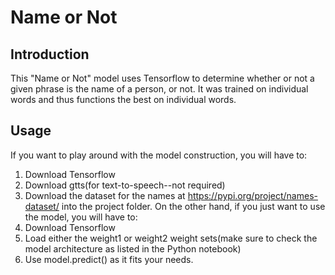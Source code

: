 # Name or Not
## Introduction
This "Name or Not" model uses Tensorflow to determine whether or not
a given phrase is the name of a person, or not. It was trained on individual
words and thus functions the best on individual words.
## Usage
If you want to play around with the model construction, you will have to:
  1. Download Tensorflow
  2. Download gtts(for text-to-speech--not required)
  3. Download the dataset for the names at https://pypi.org/project/names-dataset/
    into the project folder.
On the other hand, if you just want to use the model, you will have to:
  1. Download Tensorflow
  2. Load either the weight1 or weight2 weight sets(make
    sure to check the model architecture as listed in the Python notebook)
  3. Use model.predict() as it fits your needs.
